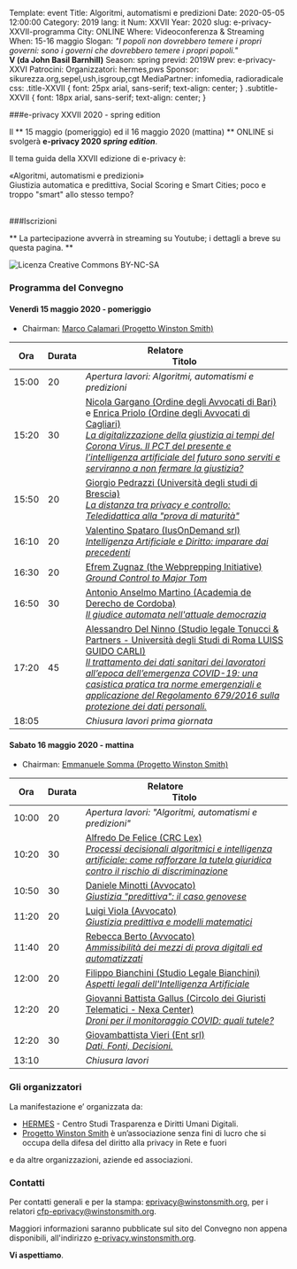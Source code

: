 Template: event
Title: Algoritmi, automatismi e predizioni
Date: 2020-05-05 12:00:00
Category: 2019
lang: it
Num: XXVII
Year: 2020
slug: e-privacy-XXVII-programma
City: ONLINE
Where: Videoconferenza & Streaming
When: 15-16 maggio
Slogan: <i>"I popoli non dovrebbero temere i propri governi: sono i governi che dovrebbero temere i propri popoli."</i><br/><b>V (da John Basil Barnhill)</b>
Season: spring
previd: 2019W
prev: e-privacy-XXVI
Patrocini:
Organizzatori: hermes,pws
Sponsor: sikurezza.org,sepel,ush,isgroup,cgt
MediaPartner: infomedia, radioradicale
css: .title-XXVII { font: 25px arial, sans-serif; text-align: center; }   .subtitle-XXVII { font: 18px arial, sans-serif; text-align: center; }

###e-privacy XXVII 2020 - spring edition

Il ** 15 maggio (pomeriggio) ed il 16 maggio 2020 (mattina) ** ONLINE  si svolgerà **e-privacy 2020
_spring edition_**.

Il tema guida della XXVII edizione di e-privacy è:

<div class="title-XXVII">«Algoritmi, automatismi e predizioni»</div>
<div class="subtitle-XXVII">Giustizia automatica e predittiva, Social Scoring e Smart Cities; poco e troppo "smart" allo stesso tempo?</div>
<br/>

###Iscrizioni

** La partecipazione avverrà in streaming su Youtube; i dettagli a breve su questa pagina. **

<!--
<div class="linkbutton"><a class="linkbutton"  href="http://lists.xed.it/ep2019-registration-form">Iscriviti!</a></div>
-->

![ Licenza Creative Commons BY-NC-SA ]({filename}/images/logo/covid1984_small.png
 "Logo CoViD-19-84")
 
### <a name="programma"></a>Programma del Convegno


#### <a name="vep"></a>Venerdì 15 maggio 2020 - pomeriggio

* Chairman: <a href="/e-privacy-XXVII-relatori.html#calamari">Marco Calamari (Progetto Winston Smith)</a>

**Ora** | Durata | **Relatore**&nbsp;&nbsp;&nbsp;&nbsp;&nbsp;&nbsp;&nbsp;&nbsp;&nbsp;&nbsp;&nbsp;&nbsp;&nbsp;&nbsp;&nbsp;&nbsp; <br/> **Titolo**
------- | --- | ------- 
15:00|20|<span class='talk'><em>Apertura lavori: Algoritmi, automatismi e predizioni</em></span>
15:20|30|<span class='talk'><a href="/e-privacy-XXVII-relatori.html#gargano">Nicola Gargano (Ordine degli Avvocati di Bari)</a> e <a href="/e-privacy-XXVII-relatori.html#priolo">Enrica Priolo (Ordine degli Avvocati di Cagliari)</a><br/><em><a name='1p01'></a><a href="/e-privacy-XXVII-interventi.html#gargano">La digitalizzazione della giustizia ai tempi del Corona Virus. Il  PCT del presente e l’intelligenza artificiale del futuro sono  serviti e serviranno a non fermare la giustizia?</a></em></span>
15:50|20|<span class='talk'><a href="/e-privacy-XXVII-relatori.html#pedrazzi">Giorgio Pedrazzi (Università degli studi di Brescia)</a><br/><em><a name='1p02'></a><a href="/e-privacy-XXVII-interventi.html#pedrazzi">La distanza tra privacy e controllo: Teledidattica alla "prova di maturità"</a></em></span>
16:10|20|<span class='talk'><a href="/e-privacy-XXVII-relatori.html#spataro">Valentino Spataro (IusOnDemand srl)</a><br/><em><a name='1p03'></a><a href="/e-privacy-XXVII-interventi.html#spataro">Intelligenza Artificiale e Diritto: imparare dai precedenti</a></em></span>
16:30|20|<span class='talk'><a href="/e-privacy-XXVII-relatori.html#zugnaz">Efrem Zugnaz (the Webprepping Initiative)</a><br/><em><a name='1p04'></a><a href="/e-privacy-XXVII-interventi.html#zugnaz">Ground Control to Major Tom</a></em></span>
16:50|30|<span class='talk'><a href="/e-privacy-XXVII-relatori.html#martino">Antonio Anselmo Martino (Academia de Derecho de Cordoba)</a><br/><em><a name='1p05'></a><a href="/e-privacy-XXVII-interventi.html#martino">Il giudice automata nell'attuale democrazia</a></em></span>
17:20|45|<span class='talk'><a href="/e-privacy-XXVII-relatori.html#delninno">Alessandro Del Ninno (Studio legale Tonucci & Partners - Università degli Studi di Roma LUISS GUIDO CARLI)</a><br/><em><a name='1p06'></a><a href="/e-privacy-XXVII-interventi.html#delninno">Il trattamento dei dati sanitari dei lavoratori all’epoca dell’emergenza COVID-19: una casistica pratica tra norme emergenziali e applicazione del Regolamento 679/2016 sulla protezione dei dati personali.</a></em></span>
18:05||<span class='talk'><em>Chiusura lavori prima giornata</em></span>

#### <a name="sam"></a>Sabato 16 maggio 2020 - mattina

* Chairman: <a href="/e-privacy-XXVII-relatori.html#somma">Emmanuele Somma (Progetto Winston Smith)</a>

 **Ora** | Durata | **Relatore**&nbsp;&nbsp;&nbsp;&nbsp;&nbsp;&nbsp;&nbsp;&nbsp;&nbsp;&nbsp;&nbsp;&nbsp;&nbsp;&nbsp;&nbsp;&nbsp; <br/> **Titolo** 
------- | --- | ------- 
10:00|20|<span class='talk'><em>*Apertura lavori*: "Algoritmi, automatismi e predizioni"</em></span>
10:20|30|<span class='talk'><a href="/e-privacy-XXVII-relatori.html#defelice">Alfredo De Felice (CRC Lex)</a><br/><em><a name='1m01'></a><a href="/e-privacy-XXVII-interventi.html#defelice">Processi decisionali algoritmici e intelligenza artificiale: come rafforzare la tutela giuridica contro il rischio di discriminazione</a></em></span>
10:50|30|<span class='talk'><a href="/e-privacy-XXVII-relatori.html#minotti">Daniele Minotti (Avvocato)</a><br/><em><a name='1m02'></a><a href="/e-privacy-XXVII-interventi.html#minotti">Giustizia "predittiva": il caso genovese</a></em></span>
11:20|20|<span class='talk'><a href="/e-privacy-XXVII-relatori.html#viola">Luigi Viola (Avvocato)</a><br/><em><a name='1m03'></a><a href="/e-privacy-XXVII-interventi.html#viola">Giustizia predittiva e modelli matematici</a></em></span>
11:40|20|<span class='talk'><a href="/e-privacy-XXVII-relatori.html#berto">Rebecca Berto (Avvocato)</a><br/><em><a name='1m04'></a><a href="/e-privacy-XXVII-interventi.html#berto">Ammissibilità dei mezzi di prova digitali ed automatizzati</a></em></span>
12:00|20|<span class='talk'><a href="/e-privacy-XXVII-relatori.html#bianchini">Filippo Bianchini (Studio Legale Bianchini)</a><br/><em><a name='1m05'></a><a href="/e-privacy-XXVII-interventi.html#bianchini">Aspetti legali dell'Intelligenza Artificiale</a></em></span>
12:20|20|<span class='talk'><a href="/e-privacy-XXVII-relatori.html#gallus">Giovanni Battista Gallus (Circolo dei Giuristi Telematici - Nexa Center)</a><br/><em><a name='1m06'></a><a href="/e-privacy-XXVII-interventi.html#gallus">Droni per il monitoraggio COVID: quali tutele?</a></em></span>
12:20|30|<span class='talk'><a href="/e-privacy-XXVII-relatori.html#vieri">Giovambattista Vieri (Ent srl)</a><br/><em><a name='1m07'></a><a href="/e-privacy-XXVII-interventi.html#vieri">Dati, Fonti, Decisioni. </a></em></span>
13:10||<span class='talk'><em>Chiusura lavori</em></span>

### Gli organizzatori

La manifestazione e’ organizzata da:

 - [HERMES](http://logioshermes.org/) \- Centro Studi Trasparenza e Diritti Umani Digitali.
 - [Progetto Winston Smith](http://pws.winstonsmith.org/) è un’associazione senza fini di lucro che si occupa della difesa del diritto alla privacy in Rete e fuori

e da altre organizzazioni, aziende ed associazioni.


### Contatti

Per contatti generali e per la
stampa: [eprivacy@winstonsmith.org](mailto:eprivacy@winstonsmith.org),
per i relatori
[cfp-eprivacy@winstonsmith.org](mailto:cfp-eprivacy@winstonsmith.org).

Maggiori informazioni saranno pubblicate sul sito del Convegno non appena
disponibili, all'indirizzo [e-privacy.winstonsmith.org](http://e-privacy.winstonsmith.org).

**Vi aspettiamo**.
